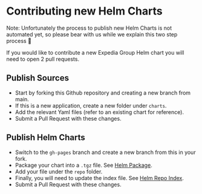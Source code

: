 # Contributing new Helm Charts

Note: Unfortunately the process to publish new Helm Charts is not automated yet, so please bear with us while we explain this two step process 🦄

If you would like to contribute a new Expedia Group Helm chart you will need to open 2 pull requests.

## Publish Sources

* Start by forking this Github repository and creating a new branch from main.
* If this is a new application, create a new folder under `charts`.
* Add the relevant Yaml files (refer to an existing chart for reference).
* Submit a Pull Request with these changes.

## Publish Helm Charts

* Switch to the `gh-pages` branch and create a new branch from this in your fork.
* Package your chart into a `.tgz` file. See [Helm Package](https://helm.sh/docs/helm/helm_package/).
* Add your file under the `repo` folder.
* Finally, you will need to update the index file. See [Helm Repo Index](https://helm.sh/docs/helm/helm_repo_index/). 
* Submit a Pull Request with these changes.

